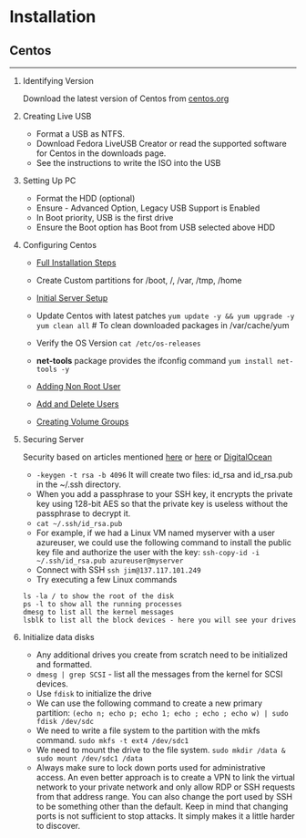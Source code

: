 # Installation

## Centos
---
1. Identifying Version

    Download the latest version of Centos from [centos.org](https://www.centos.org/download/)

1.  Creating Live USB

    * Format a USB as NTFS.
    * Download Fedora LiveUSB Creator or read the supported software for Centos in the downloads page.
    * See the instructions to write the ISO into the USB
    
1. Setting Up PC
  
    * Format the HDD (optional)
    * Ensure - Advanced Option, Legacy USB Support is Enabled
    * In Boot priority, USB is the first drive
    * Ensure the Boot option has Boot from USB selected above HDD
    
1. Configuring Centos

    * [Full Installation Steps](https://linoxide.com/how-tos/centos-7-step-by-step-screenshots/)
    * Create Custom partitions for /boot, /, /var, /tmp, /home
    * [Initial Server Setup](https://www.tecmint.com/initial-server-setup-with-centos-rhel-8/)
    
    * Update Centos with latest patches
    ```yum update -y && yum upgrade -y```
    ```yum clean all``` # To clean downloaded packages in /var/cache/yum
    
    * Verify the OS Version
        ```cat /etc/os-releases```
    
    * **net-tools** package provides the ifconfig command
        ```yum install net-tools -y``` 
        
    * [Adding Non Root User](https://www.digitalocean.com/community/tutorials/how-to-create-a-sudo-user-on-centos-quickstart)
    
    * [Add and Delete Users](https://www.digitalocean.com/community/tutorials/how-to-add-and-delete-users-on-a-centos-7-server)

    * [Creating Volume Groups](volume-groups.md)
    
1. Securing Server
    
    Security based on articles mentioned [here](https://medium.com/viithiisys/10-steps-to-secure-linux-server-for-production-environment-a135109a57c5) or [here](https://www.cyberciti.biz/tips/linux-security.html) or [DigitalOcean](https://www.digitalocean.com/community/tutorials/an-introduction-to-securing-your-linux-vps)
    
    * `-keygen -t rsa -b 4096` It will create two files: id_rsa and id_rsa.pub in the ~/.ssh directory.
    * When you add a passphrase to your SSH key, it encrypts the private key using 128-bit AES so that the private key is useless without the passphrase to decrypt it.
    * `cat ~/.ssh/id_rsa.pub`
    * For example, if we had a Linux VM named myserver with a user azureuser, we could use the following command to install the public key file and authorize the user with the key:
    `ssh-copy-id -i ~/.ssh/id_rsa.pub azureuser@myserver`
    * Connect with SSH `ssh jim@137.117.101.249`
    * Try executing a few Linux commands
    ```
    ls -la / to show the root of the disk
    ps -l to show all the running processes
    dmesg to list all the kernel messages
    lsblk to list all the block devices - here you will see your drives
    ```
1. Initialize data disks
    * Any additional drives you create from scratch need to be initialized and formatted. 
    * `dmesg | grep SCSI`  - list all the messages from the kernel for SCSI devices.
    * Use `fdisk` to initialize the drive
    * We can use the following command to create a new primary partition: `(echo n; echo p; echo 1; echo ; echo ; echo w) | sudo fdisk /dev/sdc`
    * We need to write a file system to the partition with the mkfs command. `sudo mkfs -t ext4 /dev/sdc1`
    * We need to mount the drive to the file system. `sudo mkdir /data & sudo mount /dev/sdc1 /data`
    * Always make sure to lock down ports used for administrative access. 
    An even better approach is to create a VPN to link the virtual network to your private network and only allow RDP or SSH requests from that address range. You can also change the port used by SSH to be something other than the default. 
    Keep in mind that changing ports is not sufficient to stop attacks. 
    It simply makes it a little harder to discover. 